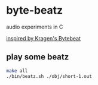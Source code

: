 byte-beatz
==========

audio experiments in C

[inspired by Kragen's Bytebeat](http://canonical.org/~kragen/bytebeat/)

## play some beatz
```bash
make all
./bin/beatz.sh ./obj/short-1.out
```
